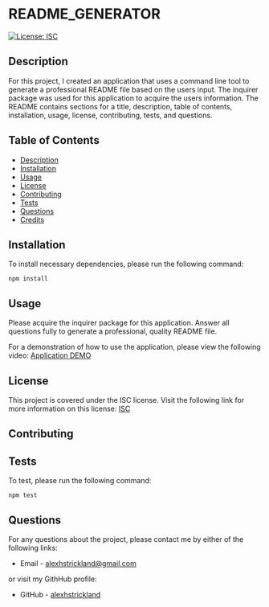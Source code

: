 # README_GENERATOR

  [![License: ISC](https://img.shields.io/badge/License-ISC-blue.svg)](https://opensource.org/licenses/ISC)

  ## Description
  For this project, I created an application that uses a command line tool to generate a professional README file based on the users input. The inquirer package was used for this application to acquire the users information. The README contains sections for a title, description, table of contents, installation, usage, license, contributing, tests, and questions.

  ## Table of Contents

  * [Description](#Description)
  * [Installation](#Installation)
  * [Usage](#Usage)
  * [License](#License)
  * [Contributing](#contributing)
  * [Tests](#Tests)
  * [Questions](#Questions)
  * [Credits](#Credits)

  ## Installation

  To install necessary dependencies, please run the following command:
  ```
  npm install
  ```

  ## Usage
  Please acquire the inquirer package for this application. Answer all questions fully to generate a professional, quality README file.

  For a demonstration of how to use the application, please view the following video: [Application DEMO](https://drive.google.com/file/d/1UZql367xDXxexfsyuAd-DlOHWx4r_acU/view?usp=sharing)

  ## License
  This project is covered under the ISC license. Visit the following link for more information on this license: [ISC](https://opensource.org/licenses/ISC)


  ## Contributing
  

  ## Tests
  To test, please run the following command:
  ```
  npm test
  ```

  ## Questions
  For any questions about the project, please contact me by either of the following links:
  
  * Email - alexhstrickland@gmail.com 
  
  or visit my GithHub profile:
  
  * GitHub - [alexhstrickland](https://github.com/alexhstrickland)

